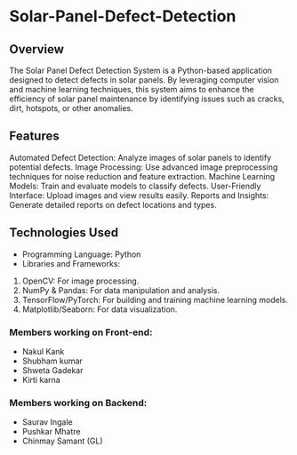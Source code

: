 # Solar-Panel-Defect-Detection

## Overview
The Solar Panel Defect Detection System is a Python-based application designed to detect defects in solar panels. By leveraging computer vision and machine learning techniques, this system aims to enhance the efficiency of solar panel maintenance by identifying issues such as cracks, dirt, hotspots, or other anomalies.

## Features
Automated Defect Detection: Analyze images of solar panels to identify potential defects.
Image Processing: Use advanced image preprocessing techniques for noise reduction and feature extraction.
Machine Learning Models: Train and evaluate models to classify defects.
User-Friendly Interface: Upload images and view results easily.
Reports and Insights: Generate detailed reports on defect locations and types.

## Technologies Used
- Programming Language: Python
- Libraries and Frameworks:
1) OpenCV: For image processing.
2) NumPy & Pandas: For data manipulation and analysis.
3) TensorFlow/PyTorch: For building and training machine learning models.
4) Matplotlib/Seaborn: For data visualization.

### Members working on Front-end:
- Nakul Kank 
- Shubham kumar
- Shweta Gadekar 
- Kirti karna

### Members working on Backend:
- Saurav Ingale
- Pushkar Mhatre 
- Chinmay Samant (GL)


